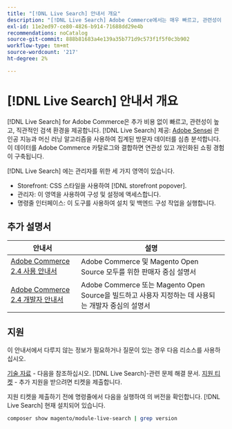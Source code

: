 ```yaml
---
title: "[!DNL Live Search] 안내서 개요"
description: "[!DNL Live Search] Adobe Commerce에서는 매우 빠르고, 관련성이 높고, 직관적인 검색 환경을 제공합니다."
exl-id: 11e2ed97-ce80-4826-b914-71688dd29e4b
recommendations: noCatalog
source-git-commit: 888b81683a4e139a35b771d9c573f1f5f0c3b902
workflow-type: tm+mt
source-wordcount: '217'
ht-degree: 2%

---
```


# [!DNL Live Search] 안내서 개요

[!DNL Live Search] for Adobe Commerce은 추가 비용 없이 빠르고, 관련성이 높고, 직관적인 검색 환경을 제공합니다. [!DNL Live Search] 제공: [Adobe Sensei](https://www.adobe.com/sensei.html) 은 인공 지능과 머신 러닝 알고리즘을 사용하여 집계된 방문자 데이터를 심층 분석합니다. 이 데이터를 Adobe Commerce 카탈로그와 결합하면 연관성 있고 개인화된 쇼핑 경험이 구축됩니다.

[!DNL Live Search] 에는 관리자를 위한 세 가지 영역이 있습니다.

* Storefront: CSS 스타일을 사용하여 [!DNL storefront popover].
* 관리자: 이 영역을 사용하여 구성 및 설정에 액세스합니다.
* 명령줄 인터페이스: 이 도구를 사용하여 설치 및 백엔드 구성 작업을 실행합니다.

## 추가 설명서

| 안내서 | 설명 |
|------ | ----------- |
| [Adobe Commerce 2.4 사용 안내서](https://experienceleague.adobe.com/docs/commerce.html) | Adobe Commerce 및 Magento Open Source 모두를 위한 판매자 중심 설명서 |
| [Adobe Commerce 2.4 개발자 안내서](https://developer.adobe.com/commerce/docs) | Adobe Commerce 또는 Magento Open Source을 빌드하고 사용자 지정하는 데 사용되는 개발자 중심의 설명서 |

## 지원

이 안내서에서 다루지 않는 정보가 필요하거나 질문이 있는 경우 다음 리소스를 사용하십시오.

[기술 자료](https://experienceleague.adobe.com/docs/commerce-knowledge-base/kb/overview.html) - 다음을 참조하십시오. [!DNL Live Search]-관련 문제 해결 문서.
[지원 티켓](https://experienceleague.adobe.com/docs/commerce-knowledge-base/kb/help-center-guide/magento-help-center-user-guide.html#submit-ticket) - 추가 지원을 받으려면 티켓을 제출합니다.

지원 티켓을 제출하기 전에 명령줄에서 다음을 실행하여 의 버전을 확인합니다. [!DNL Live Search] 현재 설치되어 있습니다.

```bash
composer show magento/module-live-search | grep version
```
